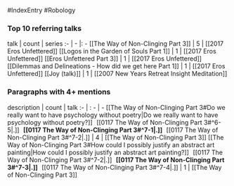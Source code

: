 #IndexEntry #Robology

### Top 10 referring talks
talk | count | series
:- | - |: -
[[The Way of Non-Clinging Part 3]] | 5 | [[2017 Eros Unfettered]]
[[Logos in the Garden of Souls Part 1]] | 1 | [[2017 Eros Unfettered]]
[[Eros Unfettered Part 3]] | 1 | [[2017 Eros Unfettered]]
[[Dilemmas and Delineations - How did we get here Part 1]] | 1 | [[2017 Eros Unfettered]]
[[Joy (talk)]] | 1 | [[2007 New Years Retreat Insight Meditation]]

### Paragraphs with 4+ mentions
description | count | talk
:- | : - | -
[[The Way of Non-Clinging Part 3#Do we really want to have psychology without poetry\|Do we really want to have psychology without poetry?]] &nbsp;&nbsp;[[0117 The Way of Non-Clinging Part 3#^6-5\|.]] &nbsp; **[[0117 The Way of Non-Clinging Part 3#^7-1\|.]]** &nbsp; [[0117 The Way of Non-Clinging Part 3#^7-2\|.]] | 4 | [[The Way of Non-Clinging Part 3]]
[[The Way of Non-Clinging Part 3#How could I possibly justify an abstract art painting\|How could I possibly justify an abstract art painting?]] &nbsp;&nbsp;[[0117 The Way of Non-Clinging Part 3#^7-2\|.]] &nbsp; **[[0117 The Way of Non-Clinging Part 3#^7-3\|.]]** &nbsp; [[0117 The Way of Non-Clinging Part 3#^7-4\|.]] | 1 | [[The Way of Non-Clinging Part 3]]

